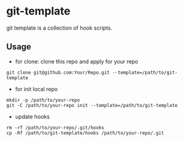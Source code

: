 # git-template

git template is a collection of hook scripts.

## Usage

 + for clone: clone this repo and apply for your repo
```shell
git clone git@github.com:Your/Repo.git --template=/path/to/git-template
```

 + for init local repo
```shell
mkdir -p /path/to/your-repo
git -C /path/to/your-repo init --template=/path/to/git-template
```

 + update hooks
```shell
rm -rf /path/to/your-repo/.git/hooks
cp -Rf /path/to/git-template/hooks /path/to/your-repo/.git
```

